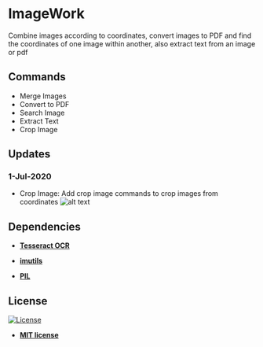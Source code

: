 # ImageWork
Combine images according to coordinates, convert images to PDF and find the coordinates of one image within another, also extract text from an image or pdf

## Commands
<ul>
    <li>Merge Images</li>
    <li>Convert to PDF</li>
    <li>Search Image</li>
    <li>Extract Text</li>
    <li>Crop Image</li>
</ul>

## Updates

### 1-Jul-2020
- Crop Image: Add crop image commands to crop images from coordinates
![alt text](https://raw.githubusercontent.com/rocketbot-cl/ImageWork/master/example/imgwork.jpg)

<h2>Dependencies</h2>

<ul>
  <li>
    <strong>
      <a href="https://github.com/tesseract-ocr/tesseract">Tesseract OCR</a>
    </strong> 
  </li>  
</ul>  
<ul>
  <li>
    <strong>
      <a href="https://pypi.org/project/imutils/">imutils</a>
    </strong> 
  </li>  
</ul>  
<ul>
  <li>
    <strong>
      <a href="https://pypi.org/project/PIL/">PIL</a>
    </strong> 
  </li>  
</ul>  

<h2>License</h2>

<p><a href="http://badges.mit-license.org" rel="nofollow"><img src="https://camo.githubusercontent.com/107590fac8cbd65071396bb4d04040f76cde5bde/687474703a2f2f696d672e736869656c64732e696f2f3a6c6963656e73652d6d69742d626c75652e7376673f7374796c653d666c61742d737175617265" alt="License" data-canonical-src="http://img.shields.io/:license-mit-blue.svg?style=flat-square" style="max-width:100%;"></a></p>

<ul>
  <li><strong><a href="http://opensource.org/licenses/mit-license.php" rel="nofollow">MIT license</a></strong></li>
</ul>  
